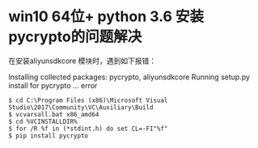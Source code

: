 # win10 64位+ python 3.6 安装pycrypto的问题解决

在安装aliyunsdkcore 模块时，遇到如下报错：

Installing collected packages: pycrypto, aliyunsdkcore
Running setup.py install for pycrypto ... error

```shell
$ cd C:\Program Files (x86)\Microsoft Visual Studio\2017\Community\VC\Auxiliary\Build
$ vcvarsall.bat x86_amd64
$ cd %VCINSTALLDIR%
$ for /R %f in (*stdint.h) do set CL=-FI"%f"
$ pip install pycrypto
```

